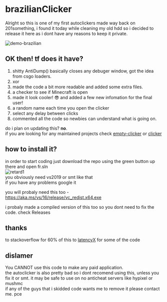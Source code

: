 # brazilianClicker

Alright so this is one of my first autoclickers made way back on 201something, i found it today while cleaning my old hdd so i decided to release it here as i dont have any reasons to keep it private.<br/>

![demo-brazilian](https://i.imgur.com/PzeXGxx.gif)

## OK then! tf does it have?

1. shitty AntiDump() basically closes any debuger window, got the idea from csgo loaders.
2. xor
3. made the code a bit more readable and added some extra files.
4. a checker to see if Minecraft is open
5. made it look cooler! :sunglasses: and added a few new infomation for the final user!
6. a random name each time you open the clicker
7. select any delay between clicks
8. commented all the code so newbies can understand what is going on.
 
do i plan on updating this? **no**.<br/>
if you are looking for any maintained projects check [empty-clicker](https://github.com/martin3lli/emptyclicker) or [clicker](https://github.com/b1scoito/clicker)

## how to install it?

in order to start coding just download the repo using the green button up there and open fr.sln <br/>
![retard1](https://i.imgur.com/ch5xLNo.png)<br/>
you obviously need vs2019 or smt like that <br/>
if you have any problems google it 

you will probaly need this too - https://aka.ms/vs/16/release/vc_redist.x64.exe

i probaly made a compiled version of this too so you dont need to fix the code. check Releases

## thanks

to stackoverflow for 60% of this
to [latencyX](https://github.com/martin3lli) for some of the code

## dislamer

You CANNOT use this code to make any paid application.<br/>
the autoclicker is also pretty bad so i dont recomend using this, unless you fix it or smt. it may be safe to use on no anticheat servers like hypixel or mushmc <br/>
if any of the guys that i skidded code wants me to remove it please contact me.
pce
